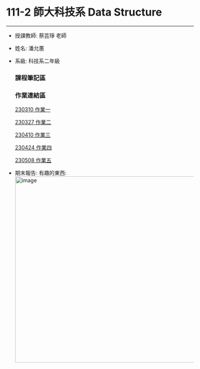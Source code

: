 # 111-2 師大科技系 Data Structure
---
  * 授課教師: 蔡芸琤 老師
  * 姓名: 潘允蕙
  * 系級: 科技系二年級
      ### 課程筆記區
      ### 作業連結區
       [230310 作業一](https://youtu.be/D1S4DjNQAMI)
       
       [230327 作業二](https://youtu.be/ZJXO3cm8vLg)
       
       [230410 作業三](https://youtu.be/GWwuRbQH23M)
       
       [230424 作業四](https://youtu.be/VqA23OJH000)
       
       [230508 作業五](https://youtu.be/bY0PslNCEJk)
  * 期末報告:
               有趣的東西:
              <img width="499" alt="image" src="https://github.com/PYH1107/DS/assets/93831321/19fe5ff8-58ee-4a0c-b50b-ab3729e7ae0e">
